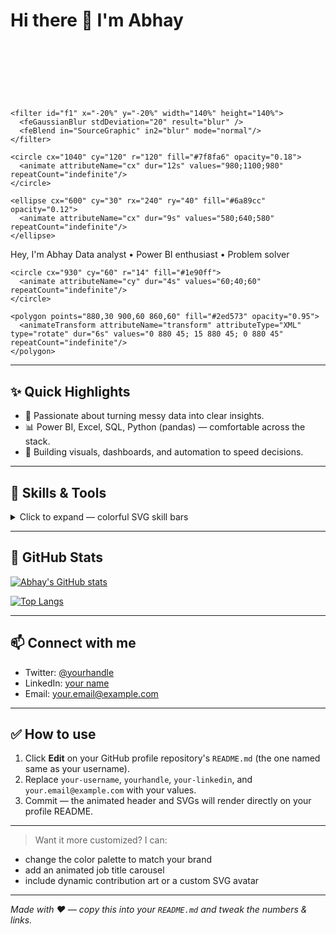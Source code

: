# Hi there 👋 I'm Abhay

<!-- Hero: Animated colorful SVG -->

<svg width="100%" height="220" viewBox="0 0 1200 220" preserveAspectRatio="none" xmlns="http://www.w3.org/2000/svg">
  <defs>
    <linearGradient id="g1" x1="0" x2="1">
      <stop offset="0%" stop-color="#ff6b6b">
        <animate attributeName="offset" values="0%;15%;0%" dur="6s" repeatCount="indefinite" />
      </stop>
      <stop offset="50%" stop-color="#fbc531">
        <animate attributeName="offset" values="50%;65%;50%" dur="6s" repeatCount="indefinite" />
      </stop>
      <stop offset="100%" stop-color="#4cd137">
        <animate attributeName="offset" values="100%;85%;100%" dur="6s" repeatCount="indefinite" />
      </stop>
    </linearGradient>

```
<filter id="f1" x="-20%" y="-20%" width="140%" height="140%">
  <feGaussianBlur stdDeviation="20" result="blur" />
  <feBlend in="SourceGraphic" in2="blur" mode="normal"/>
</filter>
```

  </defs>

  <!-- Background blobs -->

  <g filter="url(#f1)">
    <circle cx="150" cy="80" r="90" fill="url(#g1)">
      <animate attributeName="cx" dur="8s" values="120;180;120" repeatCount="indefinite"/>
      <animate attributeName="cy" dur="10s" values="70;110;70" repeatCount="indefinite"/>
    </circle>

```
<circle cx="1040" cy="120" r="120" fill="#7f8fa6" opacity="0.18">
  <animate attributeName="cx" dur="12s" values="980;1100;980" repeatCount="indefinite"/>
</circle>

<ellipse cx="600" cy="30" rx="240" ry="40" fill="#6a89cc" opacity="0.12">
  <animate attributeName="cx" dur="9s" values="580;640;580" repeatCount="indefinite"/>
</ellipse>
```

  </g>

  <!-- Text -->

  <g>
    <text x="40" y="80" font-family="Segoe UI, Roboto, Helvetica, Arial, sans-serif" font-size="38" font-weight="700" fill="#0f172a">Hey, I'm <tspan fill="#ff6b6b">Abhay</tspan></text>
    <text x="40" y="120" font-family="Segoe UI, Roboto, Helvetica, Arial, sans-serif" font-size="18" fill="#0f172a" opacity="0.85">Data analyst • Power BI enthusiast • Problem solver</text>
  </g>

  <!-- Floating icons (simple geometric) -->

  <g opacity="0.95">
    <rect x="980" y="20" width="30" height="30" rx="6" fill="#ff4757">
      <animateTransform attributeName="transform" attributeType="XML" type="translate" dur="5s" values="0 0; -10 8; 0 0" repeatCount="indefinite"/>
    </rect>

```
<circle cx="930" cy="60" r="14" fill="#1e90ff">
  <animate attributeName="cy" dur="4s" values="60;40;60" repeatCount="indefinite"/>
</circle>

<polygon points="880,30 900,60 860,60" fill="#2ed573" opacity="0.95">
  <animateTransform attributeName="transform" attributeType="XML" type="rotate" dur="6s" values="0 880 45; 15 880 45; 0 880 45" repeatCount="indefinite"/>
</polygon>
```

  </g>
</svg>

---

## ✨ Quick Highlights

* 🎯 Passionate about turning messy data into clear insights.
* 📊 Power BI, Excel, SQL, Python (pandas) — comfortable across the stack.
* 🚀 Building visuals, dashboards, and automation to speed decisions.

---

## 💼 Skills & Tools

<details>
<summary>Click to expand — colorful SVG skill bars</summary>

<!-- Animated skill bars built with inline SVG (works in GitHub README) -->

<svg width="100%" height="220" viewBox="0 0 800 220" xmlns="http://www.w3.org/2000/svg" preserveAspectRatio="xMinYMin">
  <style>
    .label { font: 14px/1.2 "Segoe UI", Roboto, Arial; fill: #0f172a }
    .percent { font: 12px/1.2 "Segoe UI", Roboto, Arial; fill: #0f172a }
  </style>

  <!-- Progress background -->

  <rect x="20" y="20" width="760" height="28" rx="14" fill="#e6e9ef" />
  <rect x="20" y="64" width="760" height="28" rx="14" fill="#e6e9ef" />
  <rect x="20" y="108" width="760" height="28" rx="14" fill="#e6e9ef" />

  <!-- Animated fills -->

  <linearGradient id="p1" x1="0" x2="1">
    <stop offset="0%" stop-color="#ff6b6b" />
    <stop offset="100%" stop-color="#fbc531" />
  </linearGradient>
  <rect x="20" y="20" width="0" height="28" rx="14" fill="url(#p1)">
    <animate attributeName="width" from="0" to="520" dur="1.6s" begin="0.2s" fill="freeze" />
  </rect>

  <linearGradient id="p2" x1="0" x2="1">
    <stop offset="0%" stop-color="#7bed9f" />
    <stop offset="100%" stop-color="#1e90ff" />
  </linearGradient>
  <rect x="20" y="64" width="0" height="28" rx="14" fill="url(#p2)">
    <animate attributeName="width" from="0" to="640" dur="1.8s" begin="0.5s" fill="freeze" />
  </rect>

  <linearGradient id="p3" x1="0" x2="1">
    <stop offset="0%" stop-color="#9b59b6" />
    <stop offset="100%" stop-color="#e84393" />
  </linearGradient>
  <rect x="20" y="108" width="0" height="28" rx="14" fill="url(#p3)">
    <animate attributeName="width" from="0" to="600" dur="1.7s" begin="0.8s" fill="freeze" />
  </rect>

  <!-- Labels -->

<text x="20" y="18" class="label">Power BI</text> <text x="740" y="38" class="percent">65%</text>

<text x="20" y="62" class="label">SQL / Data Modeling</text> <text x="740" y="82" class="percent">80%</text>

<text x="20" y="106" class="label">Python (pandas)</text> <text x="740" y="126" class="percent">75%</text> </svg>

</details>

---

## 📌 GitHub Stats

<!-- Example: GitHub readme stats cards. Replace `your-username` with your GitHub username. -->

[![Abhay's GitHub stats](https://github-readme-stats.vercel.app/api?username=your-username\&show_icons=true\&theme=transparent\&count_private=true)](https://github.com/your-username)

[![Top Langs](https://github-readme-stats.vercel.app/api/top-langs/?username=your-username\&layout=compact\&theme=transparent)](https://github.com/your-username)

---

## 📫 Connect with me

* Twitter: [@yourhandle](https://twitter.com/yourhandle)
* LinkedIn: [your name](https://www.linkedin.com/in/your-linkedin)
* Email: [your.email@example.com](mailto:your.email@example.com)

---

## ✅ How to use

1. Click **Edit** on your GitHub profile repository's `README.md` (the one named same as your username).
2. Replace `your-username`, `yourhandle`, `your-linkedin`, and `your.email@example.com` with your values.
3. Commit — the animated header and SVGs will render directly on your profile README.

---

> Want it more customized? I can:

* change the color palette to match your brand
* add an animated job title carousel
* include dynamic contribution art or a custom SVG avatar

---

*Made with ❤️ — copy this into your `README.md` and tweak the numbers & links.*
